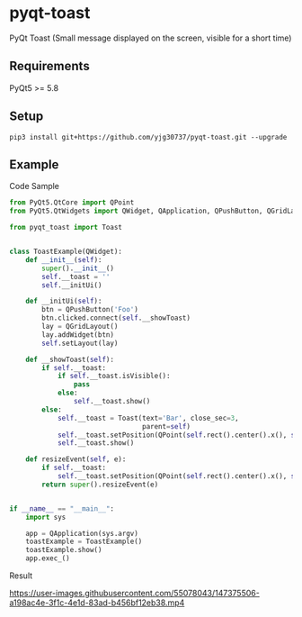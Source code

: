 # pyqt-toast
PyQt Toast (Small message displayed on the screen, visible for a short time)

## Requirements
PyQt5 >= 5.8

## Setup
```pip3 install git+https://github.com/yjg30737/pyqt-toast.git --upgrade```

## Example
Code Sample
```python
from PyQt5.QtCore import QPoint
from PyQt5.QtWidgets import QWidget, QApplication, QPushButton, QGridLayout

from pyqt_toast import Toast


class ToastExample(QWidget):
    def __init__(self):
        super().__init__()
        self.__toast = ''
        self.__initUi()

    def __initUi(self):
        btn = QPushButton('Foo')
        btn.clicked.connect(self.__showToast)
        lay = QGridLayout()
        lay.addWidget(btn)
        self.setLayout(lay)

    def __showToast(self):
        if self.__toast:
            if self.__toast.isVisible():
                pass
            else:
                self.__toast.show()
        else:
            self.__toast = Toast(text='Bar', close_sec=3,
                                 parent=self)
            self.__toast.setPosition(QPoint(self.rect().center().x(), self.rect().center().y()+30))
            self.__toast.show()

    def resizeEvent(self, e):
        if self.__toast:
            self.__toast.setPosition(QPoint(self.rect().center().x(), self.rect().center().y()+30))
        return super().resizeEvent(e)


if __name__ == "__main__":
    import sys

    app = QApplication(sys.argv)
    toastExample = ToastExample()
    toastExample.show()
    app.exec_()
```

Result

https://user-images.githubusercontent.com/55078043/147375506-a198ac4e-3f1c-4e1d-83ad-b456bf12eb38.mp4




